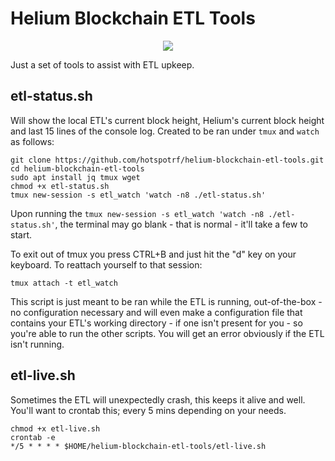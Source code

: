 # Helium Blockchain ETL Tools

<div align="center">
    <img src="https://www.hotspotrf.com/imgs/github/etl-tools.jpg"</img> 
</div>

Just a set of tools to assist with ETL upkeep.

## etl-status.sh

Will show the local ETL's current block height, Helium's current block height and last 15 lines of the console log. Created to be ran under `tmux` and `watch` as follows:

```
git clone https://github.com/hotspotrf/helium-blockchain-etl-tools.git
cd helium-blockchain-etl-tools
sudo apt install jq tmux wget
chmod +x etl-status.sh
tmux new-session -s etl_watch 'watch -n8 ./etl-status.sh'
```
Upon running the `tmux new-session -s etl_watch 'watch -n8 ./etl-status.sh'`, the terminal may go blank - that is normal - it'll take a few to start.

To exit out of tmux you press CTRL+B and just hit the "d" key on your keyboard. To reattach yourself to that session:

`tmux attach -t etl_watch`

This script is just meant to be ran while the ETL is running, out-of-the-box - no configuration necessary and will even make a configuration file that contains your ETL's working directory - if one isn't present for you - so you're able to run the other scripts. You will get an error obviously if the ETL isn't running.

## etl-live.sh

Sometimes the ETL will unexpectedly crash, this keeps it alive and well. You'll want to crontab this; every 5 mins depending on your needs.

```
chmod +x etl-live.sh
crontab -e
*/5 * * * * $HOME/helium-blockchain-etl-tools/etl-live.sh
```
